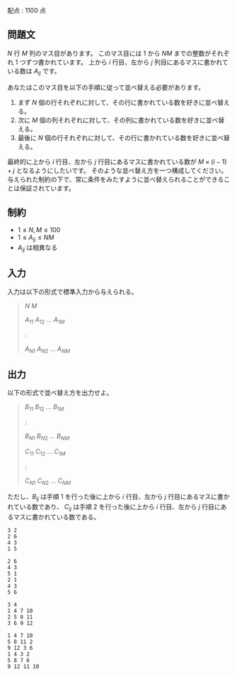 配点 : $1100$ 点

## 問題文

$N$ 行 $M$ 列のマス目があります。
このマス目には $1$ から $NM$ までの整数がそれぞれ $1$ つずつ書かれています。
上から $i$ 行目、左から $j$ 列目にあるマスに書かれている数は $A_{ij}$ です。

あなたはこのマス目を以下の手順に従って並べ替える必要があります。

1. まず $N$ 個の行それぞれに対して、その行に書かれている数を好きに並べ替える。
2. 次に $M$ 個の列それぞれに対して、その列に書かれている数を好きに並べ替える。
3. 最後に $N$ 個の行それぞれに対して、その行に書かれている数を好きに並べ替える。

最終的に上から $i$ 行目、左から $j$ 行目にあるマスに書かれている数が $M\times (i-1)+j$ となるようにしたいです。
そのような並べ替え方を一つ構成してください。与えられた制約の下で、常に条件をみたすように並べ替えられることができることは保証されています。

## 制約

- $1 \leq N,M \leq 100$
- $1 \leq A_{ij} \leq NM$
- $A_{ij}$ は相異なる

## 入力

入力は以下の形式で標準入力から与えられる。

> $N$ $M$
> 
> $A_{11}$ $A_{12}$ $...$ $A_{1M}$
> 
> $:$
> 
> $A_{N1}$ $A_{N2}$ $...$ $A_{NM}$

## 出力

以下の形式で並べ替え方を出力せよ。

> $B_{11}$ $B_{12}$ $...$ $B_{1M}$
> 
> $:$
> 
> $B_{N1}$ $B_{N2}$ $...$ $B_{NM}$
> 
> $C_{11}$ $C_{12}$ $...$ $C_{1M}$
> 
> $:$
> 
> $C_{N1}$ $C_{N2}$ $...$ $C_{NM}$

ただし、$B_{ij}$ は手順 $1$ を行った後に上から $i$ 行目、左から $j$ 行目にあるマスに書かれている数であり、
$C_{ij}$ は手順 $2$ を行った後に上から $i$ 行目、左から $j$ 行目にあるマスに書かれている数である。

```input1
3 2
2 6
4 3
1 5
```

```output1
2 6 
4 3 
5 1 
2 1 
4 3 
5 6
```

```input2
3 4
1 4 7 10
2 5 8 11
3 6 9 12
```

```output2
1 4 7 10 
5 8 11 2 
9 12 3 6 
1 4 3 2 
5 8 7 6 
9 12 11 10
```